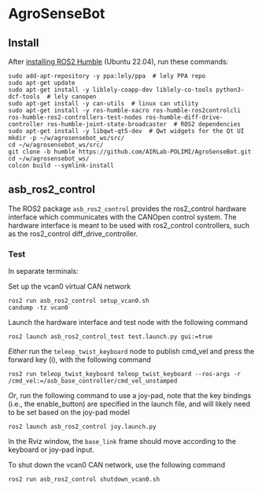 # AgroSenseBot

## Install
After [installing ROS2 Humble](https://docs.ros.org/en/humble/Installation/Ubuntu-Install-Debians.html) (Ubuntu 22.04), run these commands:
```shell
sudo add-apt-repository -y ppa:lely/ppa  # lely PPA repo
sudo apt-get update
sudo apt-get install -y liblely-coapp-dev liblely-co-tools python3-dcf-tools  # lely canopen
sudo apt-get install -y can-utils  # linux can utility
sudo apt-get install -y ros-humble-xacro ros-humble-ros2controlcli ros-humble-ros2-controllers-test-nodes ros-humble-diff-drive-controller ros-humble-joint-state-broadcaster  # ROS2 dependencies
sudo apt-get install -y libqwt-qt5-dev  # Qwt widgets for the Qt UI
mkdir -p ~/w/agrosensebot_ws/src/
cd ~/w/agrosensebot_ws/src/
git clone -b humble https://github.com/AIRLab-POLIMI/AgroSenseBot.git
cd ~/w/agrosensebot_ws/
colcon build --symlink-install
```

## asb_ros2_control
The ROS2 package `asb_ros2_control` provides the ros2_control hardware interface which communicates with the CANOpen control system.
The hardware interface is meant to be used with ros2_control controllers, such as the ros2_control diff_drive_controller.


### Test

In separate terminals:

Set up the vcan0 virtual CAN network
```shell
ros2 run asb_ros2_control setup_vcan0.sh
candump -tz vcan0
```

Launch the hardware interface and test node with the following command
```shell
ros2 launch asb_ros2_control_test test.launch.py gui:=true
```

*Either* run the `teleop_twist_keyboard` node to publish cmd_vel and press the forward key (i), with the following command
```shell
ros2 run teleop_twist_keyboard teleop_twist_keyboard --ros-args -r /cmd_vel:=/asb_base_controller/cmd_vel_unstamped
```
*Or*, run the following command to use a joy-pad, note that the key bindings (i.e., the enable_button) are specified in the launch file, and will likely need to be set based on the joy-pad model
```shell
ros2 launch asb_ros2_control joy.launch.py
```

In the Rviz window, the `base_link` frame should move according to the keyboard or joy-pad input.

To shut down the vcan0 CAN network, use the following command
```shell
ros2 run asb_ros2_control shutdown_vcan0.sh
```